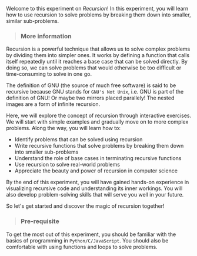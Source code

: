 Welcome to this experiment on _Recursion_! In this experiment, you will learn how to use recursion to solve problems by breaking them down into smaller, similar sub-problems.

> ### More information

Recursion is a powerful technique that allows us to solve complex problems by dividing them into simpler ones. It works by defining a function that calls itself repeatedly until it reaches a base case that can be solved directly. By doing so, we can solve problems that would otherwise be too difficult or time-consuming to solve in one go.

The definition of GNU (the source of much free software) is said to be recursive because GNU stands for `GNU's Not Unix`, i.e. GNU is part of the definition of GNU! Or maybe two mirrors placed parallely! The nested images are a form of infinite recursion.

Here, we will explore the concept of recursion through interactive exercises. We will start with simple examples and gradually move on to more complex problems. Along the way, you will learn how to:

- Identify problems that can be solved using recursion
- Write recursive functions that solve problems by breaking them down into smaller sub-problems
- Understand the role of base cases in terminating recursive functions
- Use recursion to solve real-world problems
- Appreciate the beauty and power of recursion in computer science

By the end of this experiment, you will have gained hands-on experience in visualizing recursive code and understanding its inner workings. You will also develop problem-solving skills that will serve you well in your future.

So let's get started and discover the magic of recursion together!

> ### Pre-requisite

To get the most out of this experiment, you should be familiar with the basics of programming in `Python/C/JavaScript`. You should also be comfortable with using functions and loops to solve problems.